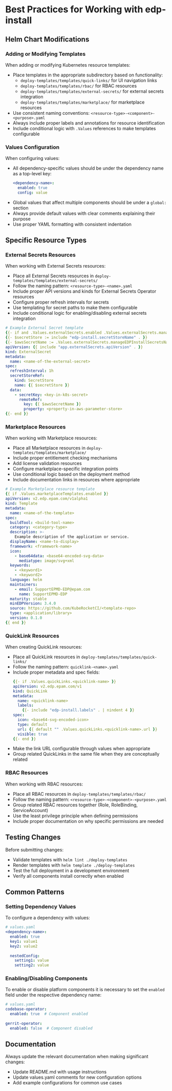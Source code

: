 # Best Practices for Working with edp-install

## Helm Chart Modifications

### Adding or Modifying Templates

When adding or modifying Kubernetes resource templates:

- Place templates in the appropriate subdirectory based on functionality:
  - `deploy-templates/templates/quick-links/` for UI navigation links
  - `deploy-templates/templates/rbac/` for RBAC resources
  - `deploy-templates/templates/external-secrets/` for external secrets integration
  - `deploy-templates/templates/marketplace/` for marketplace resources
- Use consistent naming conventions: `<resource-type>-<component>-<purpose>.yaml`
- Always include proper labels and annotations for resource identification
- Include conditional logic with `.Values` references to make templates configurable

### Values Configuration

When configuring values:

- All dependency-specific values should be under the dependency name as a top-level key:
  ```yaml
  <dependency-name>:
    enabled: true
    config: value
  ```
- Global values that affect multiple components should be under a `global:` section
- Always provide default values with clear comments explaining their purpose
- Use proper YAML formatting with consistent indentation

## Specific Resource Types

### External Secrets Resources

When working with External Secrets resources:

- Place all External Secrets resources in `deploy-templates/templates/external-secrets/`
- Follow the naming pattern: `<resource-type>-<name>.yaml`
- Include proper API versions and kinds for External Secrets Operator resources
- Configure proper refresh intervals for secrets
- Use templating for secret paths to make them configurable
- Include conditional logic for enabling/disabling external secrets integration

```yaml
# Example External Secret template
{{- if and .Values.externalSecrets.enabled .Values.externalSecrets.manageEDPInstallSecrets }}
{{- $secretStore := include "edp-install.secretStoreName" . }}
{{- $awsSecretName := .Values.externalSecrets.manageEDPInstallSecretsName }}
apiVersion: {{ include "app.externalSecrets.apiVersion" . }}
kind: ExternalSecret
metadata:
  name: <name-of-the-external-secret>
spec:
  refreshInterval: 1h
  secretStoreRef:
    kind: SecretStore
    name: {{ $secretStore }}
  data:
    - secretKey: <key-in-k8s-secret>
      remoteRef:
        key: {{ $awsSecretName }}
        property: <property-in-aws-parameter-store>
{{- end }}
```

### Marketplace Resources

When working with Marketplace resources:

- Place all Marketplace resources in `deploy-templates/templates/marketplace/`
- Include proper entitlement checking mechanisms
- Add license validation resources
- Configure marketplace-specific integration points
- Use conditional logic based on the deployment method
- Include documentation links in resources where appropriate

```yaml
# Example Marketplace resource template
{{ if .Values.marketplaceTemplates.enabled }}
apiVersion: v2.edp.epam.com/v1alpha1
kind: Template
metadata:
  name: <name-of-the-template>
spec:
  buildTool: <build-tool-name>
  category: <category-type>
  description: >-
    Example description of the application or service.
  displayName: <name-to-display>
  framework: <framework-name>
  icon:
    - base64data: <base64-encoded-svg-data>
      mediatype: image/svg+xml
  keywords:
    - <keyword1>
    - <keyword2>
  language: helm
  maintainers:
    - email: SupportEPMD-EDP@epam.com
      name: SupportEPMD-EDP
  maturity: stable
  minEDPVersion: 3.4.0
  source: https://github.com/KubeRocketCI/<template-repo>
  type: <application/library>
  version: 0.1.0
{{ end }}
```

### QuickLink Resources

When creating QuickLink resources:

- Place all QuickLink resources in `deploy-templates/templates/quick-links/`
- Follow the naming pattern: `quicklink-<name>.yaml`
- Include proper metadata and spec fields:
  ```yaml
  {{- if .Values.quickLinks.<quicklink-name> }}
  apiVersion: v2.edp.epam.com/v1
  kind: QuickLink
  metadata:
    name: <quicklink-name>
    labels:
      {{- include "edp-install.labels" . | nindent 4 }}
  spec:
    icon: <base64-svg-encoded-icon>
    type: default
    url: {{ default "" .Values.quickLinks.<quicklink-name>.url }}
    visible: true
  {{- end }}
  ```
- Make the link URL configurable through values when appropriate
- Group related QuickLinks in the same file when they are conceptually related

### RBAC Resources

When working with RBAC resources:

- Place all RBAC resources in `deploy-templates/templates/rbac/`
- Follow the naming pattern: `<resource-type>-<component>-<purpose>.yaml`
- Group related RBAC resources together (Role, RoleBinding, ServiceAccount)
- Use the least privilege principle when defining permissions
- Include proper documentation on why specific permissions are needed

## Testing Changes

Before submitting changes:

- Validate templates with `helm lint ./deploy-templates`
- Render templates with `helm template ./deploy-templates`
- Test the full deployment in a development environment
- Verify all components install correctly when enabled

## Common Patterns

### Setting Dependency Values

To configure a dependency with values:

```yaml
# values.yaml
<dependency-name>:
  enabled: true
  key1: value1
  key2: value2
  
  nestedConfig:
    setting1: value
    setting2: value
```

### Enabling/Disabling Components

To enable or disable platform components it is necessary to set the `enabled` field under the respective dependency name:

```yaml
# values.yaml
codebase-operator:
  enabled: true  # Component enabled
  
gerrit-operator:
  enabled: false  # Component disabled
```

## Documentation

Always update the relevant documentation when making significant changes:

- Update README.md with usage instructions
- Update values.yaml comments for new configuration options
- Add example configurations for common use cases
